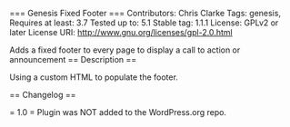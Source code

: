 === Genesis Fixed Footer ===
Contributors: Chris Clarke
Tags: genesis, 
Requires at least: 3.7
Tested up to: 5.1
Stable tag: 1.1.1
License: GPLv2 or later
License URI: http://www.gnu.org/licenses/gpl-2.0.html

Adds a fixed footer to every page to display a call to action or announcement
== Description ==

Using a custom HTML to populate the footer.  


== Changelog ==



= 1.0 =
Plugin was NOT added to the WordPress.org repo.


